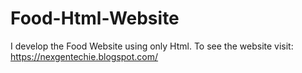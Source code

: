 # Food-Html-Website

I develop the Food Website using only Html.
To see the website visit: 
https://nexgentechie.blogspot.com/
